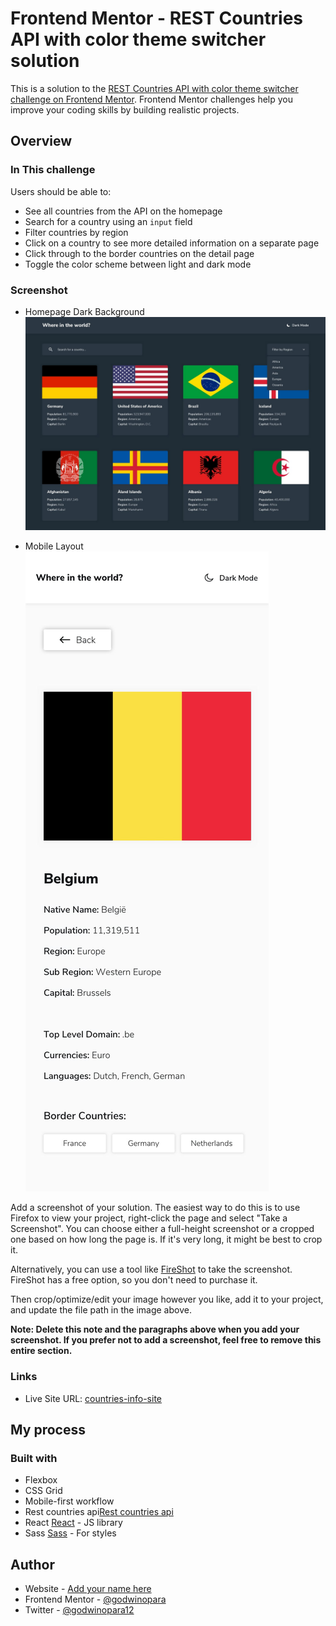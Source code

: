 # Frontend Mentor - REST Countries API with color theme switcher solution

This is a solution to the [REST Countries API with color theme switcher challenge on Frontend Mentor](https://www.frontendmentor.io/challenges/rest-countries-api-with-color-theme-switcher-5cacc469fec04111f7b848ca). Frontend Mentor challenges help you improve your coding skills by building realistic projects.

## Overview

### In This challenge

Users should be able to:

-   See all countries from the API on the homepage
-   Search for a country using an `input` field
-   Filter countries by region
-   Click on a country to see more detailed information on a separate page
-   Click through to the border countries on the detail page
-   Toggle the color scheme between light and dark mode

### Screenshot

-   Homepage Dark Background
    ![Homepage Dark Background](./design/desktop-design-home-dark.jpg)

-   Mobile Layout
    ![Mobile Layout](./design/mobile-design-detail-light.jpg)

Add a screenshot of your solution. The easiest way to do this is to use Firefox to view your project, right-click the page and select "Take a Screenshot". You can choose either a full-height screenshot or a cropped one based on how long the page is. If it's very long, it might be best to crop it.

Alternatively, you can use a tool like [FireShot](https://getfireshot.com/) to take the screenshot. FireShot has a free option, so you don't need to purchase it.

Then crop/optimize/edit your image however you like, add it to your project, and update the file path in the image above.

**Note: Delete this note and the paragraphs above when you add your screenshot. If you prefer not to add a screenshot, feel free to remove this entire section.**

### Links

-   Live Site URL: [countries-info-site](https://countries-info-site.netlify.app/)

## My process

### Built with

-   Flexbox
-   CSS Grid
-   Mobile-first workflow
-   Rest countries api[Rest countries api](https://restcountries.eu/)
-   React [React](https://reactjs.org/) - JS library
-   Sass [Sass](https://sass-lang.com/) - For styles

## Author

-   Website - [Add your name here](https://www.your-site.com)
-   Frontend Mentor - [@godwinopara](https://www.frontendmentor.io/profile/godwinopara)
-   Twitter - [@godwinopara12](https://www.twitter.com/godwinopara12)
